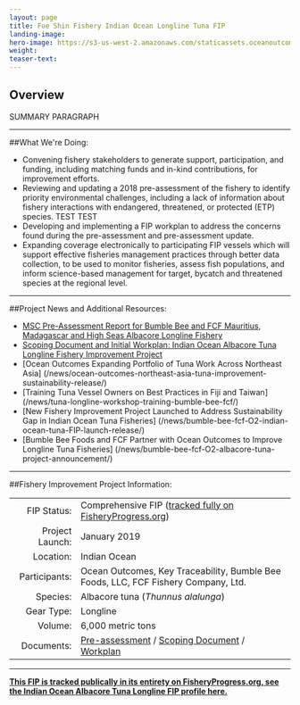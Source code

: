 ```yaml
---
layout: page 
title: Fue Shin Fishery Indian Ocean Longline Tuna FIP
landing-image:
hero-image: https://s3-us-west-2.amazonaws.com/staticassets.oceanoutcomes.org/hero+photos/indian-ocean-longline-albacore-hero.jpg
weight: 
teaser-text:
---
```

<h2>Overview</h2>

SUMMARY PARAGRAPH

---

##What We're Doing:

* Convening fishery stakeholders to generate support, participation, and funding, including matching funds and in-kind contributions, for improvement efforts.
* Reviewing and updating a 2018 pre-assessment of the fishery to identify priority environmental challenges, including a lack of information about fishery interactions with endangered, threatened, or protected (ETP) species. TEST TEST
* Developing and implementing a FIP workplan to address the concerns found during the pre-assessment and pre-assessment update.
* Expanding coverage electronically to participating FIP vessels which will support effective fisheries management practices through better data collection, to be used to monitor fisheries, assess fish populations, and inform science-based management for target, bycatch and threatened species at the regional level.

---

##Project News and Additional Resources:

* <a href="https://s3-us-west-2.amazonaws.com/staticassets.oceanoutcomes.org/supporting+documents/Fishery+Project+Resources/IO+BB+FCF+Albacore+Pre-assessment+2017.pdf" target="_blank">MSC Pre-Assessment Report for Bumble Bee and FCF Mauritius, Madagascar and High
Seas Albacore Longline Fishery</a>
* <a href="https://s3-us-west-2.amazonaws.com/staticassets.oceanoutcomes.org/supporting+documents/Fishery+Project+Resources/FINAL+BB+IO+FIP+Scoping+Document.pdf" target="_blank">Scoping Document and Initial Workplan: Indian Ocean Albacore Tuna Longline Fishery Improvement Project</a>
* [Ocean Outcomes Expanding Portfolio of Tuna Work Across Northeast Asia] (/news/ocean-outcomes-northeast-asia-tuna-improvement-sustainability-release/)
* [Training Tuna Vessel Owners on Best Practices in Fiji and Taiwan] (/news/tuna-longline-workshop-training-bumble-bee-fcf/)
* [New Fishery Improvement Project Launched to Address Sustainability Gap in Indian Ocean Tuna Fisheries] (/news/bumble-bee-fcf-O2-indian-ocean-tuna-FIP-launch-release/)
* [Bumble Bee Foods and FCF Partner with Ocean Outcomes to Improve Longline Tuna Fisheries] (/news/bumble-bee-fcf-O2-albacore-tuna-project-announcement/)

---

##Fishery Improvement Project Information:

|||
| ---: | --- |
| FIP Status: | Comprehensive FIP (<a href="https://fisheryprogress.org/fip-profile/indian-ocean-albacore-tuna-longline-bumble-beefcf">tracked fully on FisheryProgress.org</a>) |
| Project Launch: | January 2019 |
| Location: | Indian Ocean |
| Participants: | Ocean Outcomes, Key Traceability, Bumble Bee Foods, LLC, FCF Fishery Company, Ltd. |
| Species: | Albacore tuna (*Thunnus alalunga*) |
| Gear Type: | Longline |
| Volume: | 6,000 metric tons |
| Documents: | <a href="https://s3-us-west-2.amazonaws.com/staticassets.oceanoutcomes.org/supporting+documents/Fishery+Project+Resources/IO+BB+FCF+Albacore+Pre-assessment+2017.pdf" target="_blank">Pre-assessment</a> / <a href="https://s3-us-west-2.amazonaws.com/staticassets.oceanoutcomes.org/supporting+documents/Fishery+Project+Resources/FINAL+BB+IO+FIP+Scoping+Document.pdf" target="_blank">Scoping Document</a> / <a href="https://s3-us-west-2.amazonaws.com/staticassets.oceanoutcomes.org/supporting+documents/Fishery+Project+Resources/FINAL+BB+IO+FIP+Workplan+Nov19+for+fp.org.pdf" target="_blank">Workplan</a> |

---

<a href="https://fisheryprogress.org/fip-profile/indian-ocean-albacore-tuna-longline-bumble-beefcf" target="_blank">**This FIP is tracked publically in its entirety on FisheryProgress.org, see the Indian Ocean Albacore Tuna Longline FIP profile here.**</a>
